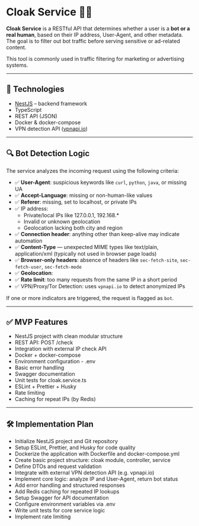 # Cloak Service 🕵️‍♂️

**Cloak Service** is a RESTful API that determines whether a user is a **bot or a real human**, based on their IP
address, User-Agent, and other metadata. The goal is to filter out bot traffic before serving sensitive or ad-related
content.

This tool is commonly used in traffic filtering for marketing or advertising systems.

---

## 🚀 Technologies

- [NestJS](https://nestjs.com/) – backend framework
- TypeScript
- REST API (JSON)
- Docker & docker-compose
- VPN detection API ([vpnapi.io](https://vpnapi.io/))

---

## 🔍 Bot Detection Logic

The service analyzes the incoming request using the following criteria:

- ✅ **User-Agent**: suspicious keywords like `curl`, `python`, `java`, or missing UA
- ✅ **Accept-Language**: missing or non-human-like values
- ✅ **Referer**: missing, set to localhost, or private IPs
- ✅ IP address:
    - Private/local IPs like 127.0.0.1, 192.168.\*
    - Invalid or unknown geolocation
    - Geolocation lacking both city and region
- ✅ **Connection header**: anything other than keep-alive may indicate automation
- ✅ **Content-Type** — unexpected MIME types like text/plain, application/xml (typically not used in browser page loads)
- ✅ **Browser-only headers**: absence of headers like `sec-fetch-site`, `sec-fetch-user`, `sec-fetch-mode`
- ✅ **Geolocation**:
- ✅ **Rate limit**: too many requests from the same IP in a short period
- ✅ VPN/Proxy/Tor Detection: uses `vpnapi.io` to detect anonymized IPs

If one or more indicators are triggered, the request is flagged as `bot`.

---

## ✅ MVP Features

- NestJS project with clean modular structure
- REST API: POST /check
- Integration with external IP check API
- Docker + docker-compose
- Environment configuration - .env
- Basic error handling
- Swagger documentation
- Unit tests for cloak.service.ts
- ESLint + Prettier + Husky
- Rate limiting
- Caching for repeat IPs (by Redis)

---

## 🛠 Implementation Plan

- Initialize NestJS project and Git repository
- Setup ESLint, Prettier, and Husky for code quality
- Dockerize the application with Dockerfile and docker-compose.yml
- Create basic project structure: cloak module, controller, service
- Define DTOs and request validation
- Integrate with external VPN detection API (e.g. vpnapi.io)
- Implement core logic: analyze IP and User-Agent, return bot status
- Add error handling and structured responses
- Add Redis caching for repeated IP lookups
- Setup Swagger for API documentation
- Configure environment variables via .env
- Write unit tests for core service logic
- Implement rate limiting
